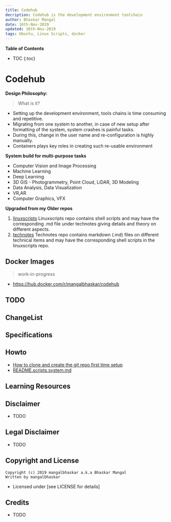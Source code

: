 ```yaml
---
title: Codehub
decription: Codehub is the development environment toolchain
author: Bhaskar Mangal
date: 16th-Nov-2019
updated: 16th-Nov-2019
tags: Ubuntu, Linux Scripts, docker
---
```



**Table of Contents**
* TOC
{:toc}


# Codehub


**Design Philosophy:**
> What is it?

* Setting up the development environment, tools chains is time consuming and repetitive.
* Migrating from one system to another, in case of new setup after formatting of the system, system crashes is painful tasks.
* During this, change in the user name and re-configuration is highly manually.
* Containers plays key roles in creating such re-usable environment

**System build for multi-purpose tasks**
* Computer Vision and Image Processing
* Machine Learning
* Deep Learning
* 3D GIS - Photogrammetry, Point Cloud, LiDAR, 3D Modeling
* Data Analysis, Data Visualization
* VR,AR
* Computer Graphics, VFX


**Upgraded from my Older repos**
1. [linuxscripts](https://github.com/mangalbhaskar/linuxscripts)
Linuxscripts repo contains shell scripts and may have the corresponding .md file under technotes giving details and theory on different aspects.
2. [technotes](https://github.com/mangalbhaskar/technotes)
Technotes repo contains markdown (.md) files on different technical items and may have the corresponding shell scripts in the linuxscripts repo.



## Docker Images
> work-in-progress

* https://hub.docker.com/r/mangalbhaskar/codehub


## TODO


## ChangeList


## Specifications



## Howto


* [How to clone and create the git repo first time setup](readme/how_to_clone_and_create_the_git_repo_first_time_setup.md)
* [README.scripts.system.md](readme/README.scripts.system.md)


## Learning Resources



## Disclaimer

* TODO


## Legal Disclaimer

* TODO


## Copyright and License

```
Copyright (c) 2019 mangalbhaskar a.k.a Bhaskar Mangal
Written by mangalbhaskar
```
* Licensed under [see LICENSE for details]


## Credits

* TODO
